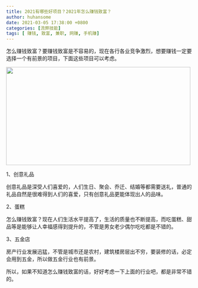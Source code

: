 ```yaml
---
title: 2021有哪些好项目？2021年怎么赚钱致富？
author: huhansome
date: 2021-03-05 17:38:00 +0800
categories: [流弊技能]
tags: [ 赚钱, 致富, 兼职, 网赚, 手机赚]
---
```



怎么赚钱致富？要赚钱致富是不容易的，现在各行各业竞争激烈，想要赚钱一定要选择一个有前景的项目，下面这些项目可以考虑。

<img src="http://www.jinduoxia.com.cn/d/file/2020-12-08/022970d3df7c294d09dda47c65656be3.jpg" style="width: 500px; height: 266px;"/>

1、创意礼品

创意礼品是深受人们喜爱的，人们生日、聚会、乔迁、结婚等都需要送礼，普通的礼品自然是很难得到人们的喜爱，只有创意礼品更能体现出人的品味。

2、蛋糕

怎么赚钱致富？现在人们生活水平提高了，生活的质量也不断提高，而吃蛋糕、甜品等是能够让人幸福感得到提升的，不管是男女老少偶尔吃吃都是不错的。

3、五金店

房产行业发展迅猛，不管是城市还是农村，建筑楼房层出不穷，要装修的话，必定会用到五金，所以做五金行业也有前景。

所以，如果不知道怎么赚钱致富的话，好好考虑一下上面的行业吧，都是非常不错的。